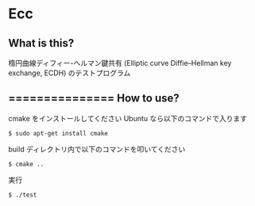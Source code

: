 Ecc
==============
What is this?
--------------
楕円曲線ディフィー-ヘルマン鍵共有 (Elliptic curve Diffie–Hellman key exchange, ECDH) のテストプログラム

===============
How to use?
---------------
cmake をインストールしてください
Ubuntu なら以下のコマンドで入ります
```
$ sudo apt-get install cmake
```

build ディレクトリ内で以下のコマンドを叩いてください
```
$ cmake ..
```

実行
```
$ ./test
```
